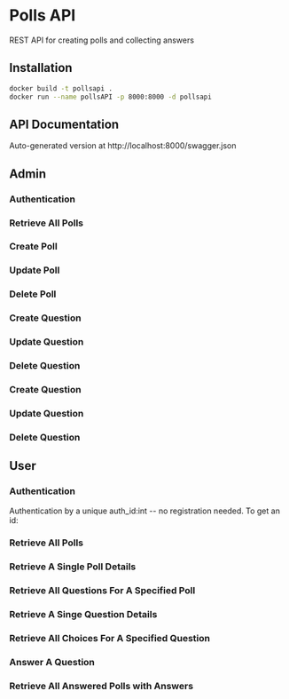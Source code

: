 # Polls API

REST API for creating polls and collecting answers

## Installation

```bash
docker build -t pollsapi .
docker run --name pollsAPI -p 8000:8000 -d pollsapi
```

## API Documentation
Auto-generated version at http://localhost:8000/swagger.json

## Admin
### Authentication
### Retrieve All Polls
### Create Poll
### Update Poll
### Delete Poll
### Create Question
### Update Question
### Delete Question
### Create Question
### Update Question
### Delete Question

## User
### Authentication
Authentication by a unique auth_id:int -- no registration needed.
To get an id:
### Retrieve All Polls
### Retrieve A Single Poll Details
### Retrieve All Questions For A Specified Poll
### Retrieve A Singe Question Details
### Retrieve All Choices For A Specified Question
### Answer A Question
### Retrieve All Answered Polls with Answers


